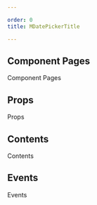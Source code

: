 ```yaml
---

order: 0
title: MDatePickerTitle

---
```

 
## Component Pages
 
Component Pages
 
## Props
 
Props
 
## Contents
 
Contents
 
## Events
 
Events
 
